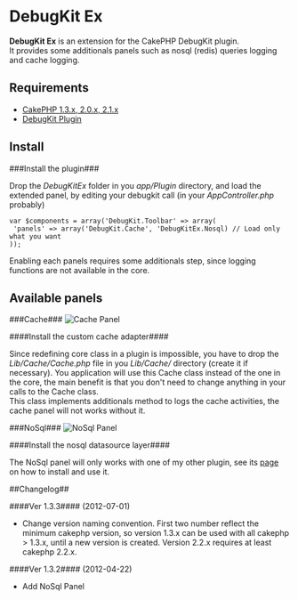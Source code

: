 DebugKit Ex
===

**DebugKit Ex** is an extension for the CakePHP DebugKit plugin.  
It provides some additionals panels such as nosql (redis) queries logging and cache logging.

Requirements
--
* [CakePHP 1.3.x, 2.0.x, 2.1.x](http://http://cakephp.org/)
* [DebugKit Plugin](https://github.com/cakephp/debug_kit)

Install
--

###Install the plugin###

Drop the *DebugKitEx* folder in you *app/Plugin* directory, and load the extended panel, by editing your debugkit call (in your *AppController.php* probably)
	
	var $components = array('DebugKit.Toolbar' => array(
   	 'panels' => array('DebugKit.Cache', 'DebugKitEx.Nosql) // Load only what you want
	));

Enabling each panels requires some additionals step, since logging functions are not available in the core.

Available panels
--

###Cache###
![Cache Panel](https://github.com/kamisama/DebugKitEx/blob/master/screens/cache_panel.jpg?raw=true)

####Install the custom cache adapter####

Since redefining core class in a plugin is impossible, you have to drop the *Lib/Cache/Cache.php* file in you *Lib/Cache/* directory (create it if necessary). You application will use this Cache class instead of the one in the core, the main benefit is that you don't need to change anything in your calls to the Cache class.  
This class implements additionals method to logs the cache activities, the cache panel will not works without it.

###NoSql###
![NoSql Panel](https://github.com/kamisama/DebugKitEx/blob/master/screens/nosql_panel.jpg?raw=true)

####Install the nosql datasource layer####

The NoSql panel will only works with one of my other plugin, see its [page](https://github.com/kamisama/CakePHP-NoSQL-Datasource) on how to install and use it.

##Changelog##

####Ver 1.3.3#### (2012-07-01)
* Change version naming convention. First two number reflect the minimum cakephp version, so version 1.3.x can be used with all cakephp > 1.3.x, until a new version is created. Version 2.2.x requires at least cakephp 2.2.x.

####Ver 1.3.2#### (2012-04-22)
* Add NoSql Panel